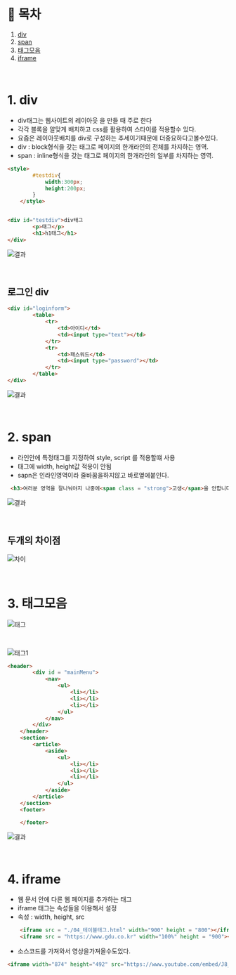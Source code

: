 # 🔖 목차
1. [div](#1-div)<br/>
2. [span](#2-span)<br/>
3. [태그모음](#3-태그모음)<br/>
4. [iframe](#4-iframe)<br/>



<br/>

# 1. div
- div태그는 웹사이트의 레이아웃 을 만들 때 주로 한다
- 각각 블록을 알맞게 배치하고 css를 활용하여 스타이를 적용할수 있다.
- 요즘은 레이아웃배치를 div로 구성하는 추세이기때문에 더중요하다고볼수있다.
- div : block형식을 갖는 태그로 페이지의 한개라인의 전체를 차지하는 영역.
- span : inline형식을 갖는 태그로 페이지의 한개라인의 일부를 차지하는 영역.

```html
<style>
        #testdiv{
            width:300px;
            height:200px;
        }
    </style>


<div id="testdiv">div태그
        <p>태그</p>
        <h1>h1태그</h1>
</div>
```

![결과](https://user-images.githubusercontent.com/126074577/234281056-036f5ec0-4a46-4cfe-a3de-042a992919c5.png)

<br/>

## 로그인 div
```html
<div id="loginform">
        <table>
            <tr>
                <td>아이디</td>
                <td><input type="text"></td>
            </tr>
            <tr>
                <td>패스워드</td>
                <td><input type="password"></td>
            </tr>
        </table>    
</div>
```

![결과](https://user-images.githubusercontent.com/126074577/234285424-6abb006e-075e-420a-9a67-b5ac07004217.png)

<br/>

# 2. span

- 라인안에 특정태그를 지정하여 style, script 를 적용할떄 사용
- 태그에 width, height값 적용이 안됨
- sapn은 인라인영역이라 줄바꿈을하지않고 바로옆에붙인다.

```html
 <h3>여러분 영역을 잘나눠야지 나중에<span class = "strong">고생</span>을 안합니다</h3>
```

![결과](https://user-images.githubusercontent.com/126074577/234288772-c8a8fad2-9ac4-4093-ac25-4b1c573e2b78.png)

<br/>

## 두개의 차이점

![차이](https://user-images.githubusercontent.com/126074577/234286142-73a61ab3-f93d-4618-a21b-c51e980f8d46.png)

<br/>


# 3. 태그모음

![태그](https://user-images.githubusercontent.com/126074577/234289878-4f5a4533-7acc-45b1-b4fa-5520765fae7f.png)

<br/>

![태그1](https://user-images.githubusercontent.com/126074577/234290051-f972d1eb-d595-4371-babe-f5328798f47b.png)

```html
<header>
        <div id = "mainMenu">
            <nav>
                <ul>
                    <li></li>
                    <li></li>
                    <li></li>
                </ul>
            </nav>
        </div>
    </header>
    <section>
        <article>
            <aside>
                <ul>
                    <li></li>
                    <li></li>
                    <li></li>
                </ul>
            </aside>
        </article>
    </section>
    <footer>

    </footer>
```

![결과](https://user-images.githubusercontent.com/126074577/234290277-008af45c-4a24-459d-918a-1198c551e929.png)

<br/>

# 4. iframe
- 웹 문서 안에 다른 웹 페이지를 추가하는 태그
- iframe 태그는 속성들을 이용해서 설정
- 속성 : width, height, src


```html
    <iframe src = "./04_테이블태그.html" width="900" height = "800"></iframe>
    <iframe src = "https://www.gdu.co.kr" width="100%" height = "900"></iframe>
```

- 소스코드를 가져와서 영상을가져올수도있다.

```html
<iframe width="874" height="492" src="https://www.youtube.com/embed/J8_56-8eSDU" title="[페이스캠4K] 뉴진스 해린 &#39;OMG&#39; (NewJeans HAERIN FaceCam) @SBS Inkigayo 230115" frameborder="0" allow="accelerometer; autoplay; clipboard-write; encrypted-media; gyroscope; picture-in-picture; web-share" allowfullscreen></iframe>
```

<br/>

    








